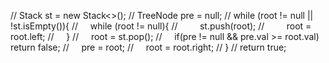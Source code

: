 // Stack<TreeNode> st = new Stack<>();
// TreeNode pre = null;
// while (root != null || !st.isEmpty()){
//     while (root != null){
//         st.push(root);
//         root = root.left;
//     }
//     root = st.pop();
//     if(pre != null && pre.val >= root.val) return false;
//     pre = root;
//     root = root.right;
// }
// return true;